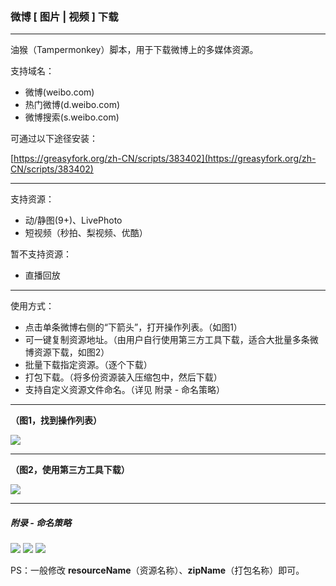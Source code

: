 ### 微博 [ 图片 | 视频 ] 下载

* * *
油猴（Tampermonkey）脚本，用于下载微博上的多媒体资源。

支持域名：
* 微博(weibo.com)
* 热门微博(d.weibo.com)
* 微博搜索(s.weibo.com)

可通过以下途径安装：

[https://greasyfork.org/zh-CN/scripts/383402](https://greasyfork.org/zh-CN/scripts/383402)

* * *

支持资源：
* 动/静图(9+)、LivePhoto
* 短视频（秒拍、梨视频、优酷）

暂不支持资源：

* 直播回放

* * *

使用方式：
* 点击单条微博右侧的“下箭头”，打开操作列表。（如图1）
* 可一键复制资源地址。（由用户自行使用第三方工具下载，适合大批量多条微博资源下载，如图2）
* 批量下载指定资源。（逐个下载）
* 打包下载。（将多份资源装入压缩包中，然后下载）
* 支持自定义资源文件命名。（详见 附录 - 命名策略）

* * *

**（图1，找到操作列表）**

![](https://raw.githubusercontent.com/Mr-Po/weibo-resource-download/master/media/04.png)
* * *
**（图2，使用第三方工具下载）**

![](https://raw.githubusercontent.com/Mr-Po/weibo-resource-download/master/media/05.png)
* * *
##### 附录 - 命名策略
![](https://raw.githubusercontent.com/Mr-Po/weibo-resource-download/master/media/06.png)
![](https://raw.githubusercontent.com/Mr-Po/weibo-resource-download/master/media/07.png)
![](https://raw.githubusercontent.com/Mr-Po/weibo-resource-download/master/media/08.png)

PS：一般修改 **resourceName**（资源名称）、**zipName**（打包名称）即可。